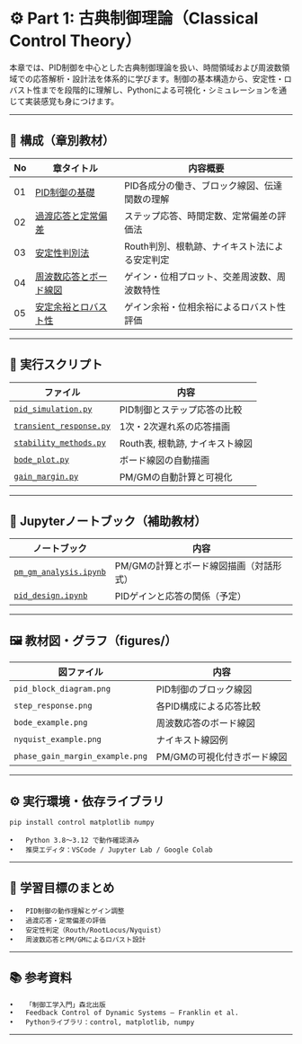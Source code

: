 # ⚙️ Part 1: 古典制御理論（Classical Control Theory）

本章では、PID制御を中心とした古典制御理論を扱い、時間領域および周波数領域での応答解析・設計法を体系的に学びます。制御の基本構造から、安定性・ロバスト性までを段階的に理解し、Pythonによる可視化・シミュレーションを通じて実装感覚も身につけます。

---

## 🧭 構成（章別教材）

| No | 章タイトル | 内容概要 |
|----|------------|----------|
| 01 | [PID制御の基礎](theory/01_pid_control.md) | PID各成分の働き、ブロック線図、伝達関数の理解 |
| 02 | [過渡応答と定常偏差](theory/02_transient_response.md) | ステップ応答、時間定数、定常偏差の評価法 |
| 03 | [安定性判別法](theory/03_stability_methods.md) | Routh判別、根軌跡、ナイキスト法による安定判定 |
| 04 | [周波数応答とボード線図](theory/04_freq_analysis.md) | ゲイン・位相プロット、交差周波数、周波数特性 |
| 05 | [安定余裕とロバスト性](theory/05_gain_margin.md) | ゲイン余裕・位相余裕によるロバスト性評価 |

---

## 🧪 実行スクリプト

| ファイル | 内容 |
|---------|------|
| [`pid_simulation.py`](simulation/pid_simulation.py) | PID制御とステップ応答の比較 |
| [`transient_response.py`](simulation/transient_response.py) | 1次・2次遅れ系の応答描画 |
| [`stability_methods.py`](simulation/stability_methods.py) | Routh表, 根軌跡, ナイキスト線図 |
| [`bode_plot.py`](simulation/bode_plot.py) | ボード線図の自動描画 |
| [`gain_margin.py`](simulation/gain_margin.py) | PM/GMの自動計算と可視化 |

---

## 📓 Jupyterノートブック（補助教材）

| ノートブック | 内容 |
|-------------|------|
| [`pm_gm_analysis.ipynb`](notebooks/pm_gm_analysis.ipynb) | PM/GMの計算とボード線図描画（対話形式） |
| [`pid_design.ipynb`](notebooks/pid_design.ipynb) | PIDゲインと応答の関係（予定） |

---

## 🖼️ 教材図・グラフ（figures/）

| 図ファイル | 内容 |
|------------|------|
| `pid_block_diagram.png` | PID制御のブロック線図 |
| `step_response.png` | 各PID構成による応答比較 |
| `bode_example.png` | 周波数応答のボード線図 |
| `nyquist_example.png` | ナイキスト線図例 |
| `phase_gain_margin_example.png` | PM/GMの可視化付きボード線図 |

---

## ⚙️ 実行環境・依存ライブラリ

```bash
pip install control matplotlib numpy
```

	•	Python 3.8〜3.12 で動作確認済み
	•	推奨エディタ：VSCode / Jupyter Lab / Google Colab

---

## 🧠 学習目標のまとめ
	•	PID制御の動作理解とゲイン調整
	•	過渡応答・定常偏差の評価
	•	安定性判定（Routh/RootLocus/Nyquist）
	•	周波数応答とPM/GMによるロバスト設計

---

## 📚 参考資料
	•	「制御工学入門」森北出版
	•	Feedback Control of Dynamic Systems – Franklin et al.
	•	Pythonライブラリ：control, matplotlib, numpy

---




